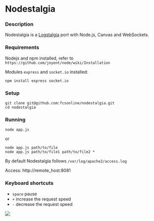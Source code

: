 Nodestalgia
===

### Description
Nodestalgia is a [Logstalgia](http://code.google.com/p/logstalgia/) port with Node.js, Canvas and WebSockets.

### Requirements
Nodejs and npm installed, refer to `https://github.com/joyent/node/wiki/Installation`

Modules `express` and `socket.io` installed:

    npm install express socket.io

### Setup
    git clone git@github.com:fcsonline/nodestalgia.git
    cd nodestalgia

### Running

    node app.js
or

    node app.js path/to/file
    node app.js path/to/file1 path/to/file2 *

By default Nodestalgia follows `/var/log/apache2/access.log`

Access:
    http://remote_host:8081

### Keyboard shortcuts
* `space` pause
* `+` increase the request speed
* `-` decrease the request speed

![](http://fcsonline.github.com/nodestalgia/img/screenshot1.png)

